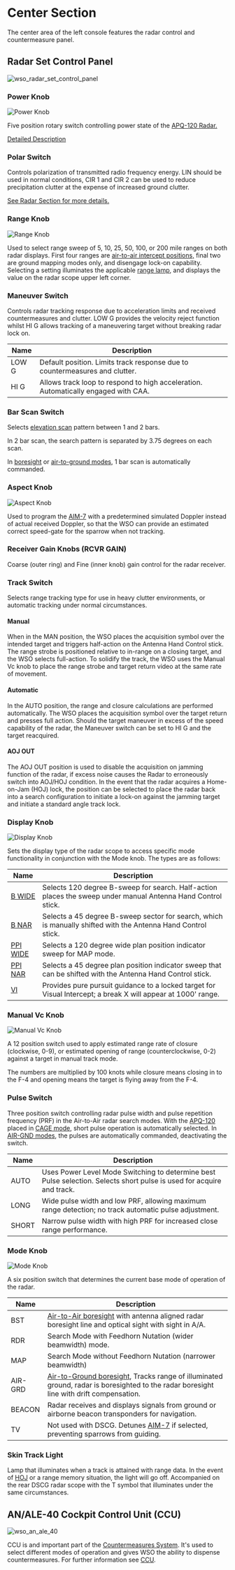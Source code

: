 # Center Section

The center area of the left console features the radar control
and countermeasure panel.

## Radar Set Control Panel

![wso_radar_set_control_panel](../../../img/wso_radar_set_control_panel.jpg)

### Power Knob

![Power Knob](../../../img/wso_radar_power_knob.jpg)

Five position rotary switch controlling power state of
the [APQ-120 Radar.](../../../systems/radar.md)

[Detailed Description](../../../systems/radar.md#power)

### Polar Switch

Controls polarization of transmitted radio frequency energy. LIN should be used in normal
conditions, CIR 1 and CIR 2 can be used to reduce precipitation clutter at the expense of increased
ground clutter.

[See Radar Section for more details.](../../../systems/radar.md#polarization-control)

### Range Knob

![Range Knob](../../../img/wso_radar_range_knob.jpg)

Used to select range sweep of 5, 10, 25, 50, 100, or 200 mile ranges on both
radar displays. First four ranges
are [air-to-air intercept positions,](../../../systems/radar.md#air-to-air-b-sweep--b-wide-b-nar-and-vi-vis-ident)
final two are ground mapping modes only, and disengage lock-on capability. Selecting a setting
illuminates the applicable [range lamp](../../pilot/dscg_controls.md#range-lights), and displays the
value on the radar scope upper left corner.

### Maneuver Switch

Controls radar tracking response due to acceleration limits and received
countermeasures and clutter. LOW G provides the velocity reject function whilst HI G allows tracking
of a maneuvering target without breaking radar lock on.

| Name  | Description                                                                        |
|-------|------------------------------------------------------------------------------------|
| LOW G | Default position. Limits track response due to countermeasures and clutter.        |
| HI G  | Allows track loop to respond to high acceleration. Automatically engaged with CAA. |

### Bar Scan Switch

Selects [elevation scan](../../../systems/radar.md#scan) pattern between 1 and 2 bars.

In 2 bar scan, the search pattern is separated by
3.75 degrees on each scan.

In [boresight](../../../systems/radar.md#bst-boresight-position)
or [air-to-ground modes](../../../systems/radar.md#air-grd-air-to-ground-position), 1 bar scan is
automatically commanded.

### Aspect Knob

![Aspect Knob](../../../img/wso_radar_aspect_knob.jpg)

Used to program the [AIM-7](../../../stores/air_to_air/aim_7.md) with a predetermined simulated
Doppler instead of actual received Doppler, so that the WSO can provide an estimated correct
speed-gate for the sparrow when not tracking.



### Receiver Gain Knobs (RCVR GAIN)

Coarse (outer ring) and Fine (inner knob) gain control for the radar receiver.

### Track Switch

Selects range tracking type for use in heavy clutter environments, or automatic
tracking under normal circumstances.

#### Manual

When in the MAN position, the WSO places the acquisition symbol over the
intended target and triggers half-action on the Antenna Hand Control stick. The range strobe is
positioned relative to in-range on a closing target, and the WSO selects
full-action. To solidify the track, the WSO uses the Manual Vc knob to place the
range strobe and target return video at the same rate of movement.

#### Automatic

In the AUTO position, the range and closure calculations are performed
automatically. The WSO places the acquisition symbol over the target return and
presses full action. Should the target maneuver in excess of the speed
capability of the radar, the Maneuver switch can be set to HI G and the target
reacquired.

#### AOJ OUT

The AOJ OUT position is used to disable the acquisition on jamming function of
the radar, if excess noise causes the Radar to erroneously switch into AOJ/HOJ condition. In the
event that the radar acquires a Home-on-Jam (HOJ) lock, the position can be
selected to place the radar back into a search configuration to initiate a
lock-on against the jamming target and initiate a standard angle track lock.

### Display Knob

![Display Knob](../../../img/wso_radar_display_knob.jpg)

Sets the display type of the radar scope to access specific mode functionality
in conjunction with the Mode knob. The types are as follows:

| Name                                                                                  | Description                                                                                                   |
|---------------------------------------------------------------------------------------|---------------------------------------------------------------------------------------------------------------|
| [B WIDE](../../../systems/radar.md#air-to-air-b-sweep--b-wide-b-nar-and-vi-vis-ident) | Selects 120 degree B-sweep for search. Half-action places the sweep under manual Antenna Hand Control stick.  |
| [B NAR](../../../systems/radar.md#air-to-air-b-sweep--b-wide-b-nar-and-vi-vis-ident)  | Selects a 45 degree B-sweep sector for search, which is manually shifted with the Antenna Hand Control stick. |
| [PPI WIDE](../../../systems/radar.md#air-to-ground-ppi-wide-and-ppi-nar)              | Selects a 120 degree wide plan position indicator sweep for MAP mode.                                         |
| [PPI NAR](../../../systems/radar.md#air-to-ground-ppi-wide-and-ppi-nar)               | Selects a 45 degree plan position indicator sweep that can be shifted with the Antenna Hand Control stick.    |
| [VI](../../../systems/radar.md#air-to-air-b-sweep--b-wide-b-nar-and-vi-vis-ident)  | Provides pure pursuit guidance to a locked target for Visual Intercept; a break X will appear at 1000' range.                      |

### Manual Vc Knob

![Manual Vc Knob](../../../img/wso_radar_man_vc_knob.jpg)

A 12 position switch used to apply estimated range rate of closure (clockwise,
0-9), or estimated opening of range (counterclockwise, 0-2) against a target in
manual track mode.

The numbers are multiplied by 100 knots while closure means closing in to the F-4
and opening means the target is flying away from the F-4.

### Pulse Switch

Three position switch controlling radar pulse width and pulse repetition
frequency (PRF) in the Air-to-Air radar search modes. With the [APQ-120](../../../systems/radar.md) placed
in [CAGE mode](../../../systems/radar.md#cage-mode), short pulse operation is automatically
selected. In [AIR-GND modes](../../../systems/radar.md#air-grd-air-to-ground-position), the pulses
are automatically commanded, deactivating the switch.

| Name  | Description                                                                                          |
|-------|------------------------------------------------------------------------------------------------------|
| AUTO  | Uses Power Level Mode Switching to determine best Pulse selection. Selects short pulse is used for acquire and track.  |
| LONG  | Wide pulse width and low PRF, allowing maximum range detection; no track automatic pulse adjustment. |
| SHORT | Narrow pulse width with high PRF for increased close range performance.                              |

### Mode Knob

![Mode Knob](../../../img/wso_radar_mode_knob.jpg)

A six position switch that determines the current base mode of operation of the
radar.

| Name    | Description                                                                                                                                                                                                                                                                  |
|---------|------------------------------------------------------------------------------------------------------------------------------------------------------------------------------------------------------------------------------------------------------------------------------|
| BST     | [Air-to-Air boresight](../../../systems/radar.md#air-to-air-b-sweep--b-wide-b-nar-and-vi-vis-ident) with antenna aligned radar boresight line and optical sight with sight in A/A. |
| RDR     | Search Mode with Feedhorn Nutation (wider beamwidth) mode.                                                                                                                                                                                                                                                      |
| MAP     | Search Mode without Feedhorn Nutation (narrower beamwidth)                                                                                                                                                                                                                                                   |
| AIR-GRD | [Air-to-Ground boresight](../../../systems/radar.md#air-grd-air-to-ground-position), Tracks range of illuminated ground, radar is boresighted to the radar boresight line with drift compensation.                                                                                                                  |
| BEACON  | Radar receives and displays signals from ground or airborne beacon transponders for navigation.                                                                                                                                                                              |
| TV      | Not used with DSCG. Detunes [AIM-7](../../../stores/air_to_air/aim_7.md) if selected, preventing sparrows from guiding.                                                                                                                                                                               |

### Skin Track Light

Lamp that illuminates when a track is attained with range data. In the
event of [HOJ](../../../systems/radar.md#home-on-jam-hoj) or a range memory situation, the light
will go off. Accompanied on the rear DSCG radar scope with the T symbol that illuminates under the
same circumstances.

## AN/ALE-40 Cockpit Control Unit (CCU)

![wso_an_ale_40](../../../img/wso_an_ale_40.jpg)

CCU is and important part of the [Countermeasures System](../../../systems/defensive_systems/countermeasures.md).
It's used to select different modes of operation and gives
WSO the ability to dispense countermeasures.
For further information see
[CCU](../../../systems/defensive_systems/countermeasures.md#cockpit-control-unit-ccu---wso-cockpit).

